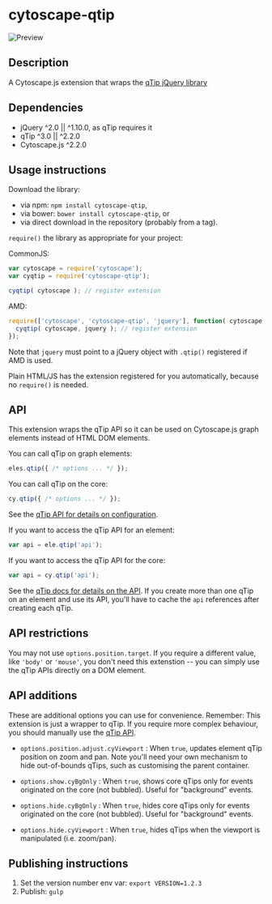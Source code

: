 cytoscape-qtip
==============

![Preview](https://raw.githubusercontent.com/cytoscape/cytoscape.js-qtip/master/img/preview.png)


## Description

A Cytoscape.js extension that wraps the [qTip jQuery library](http://qtip2.com)



## Dependencies

 * jQuery ^2.0 || ^1.10.0, as qTip requires it
 * qTip ^3.0 || ^2.2.0
 * Cytoscape.js ^2.2.0


## Usage instructions

Download the library:
 * via npm: `npm install cytoscape-qtip`,
 * via bower: `bower install cytoscape-qtip`, or
 * via direct download in the repository (probably from a tag).

`require()` the library as appropriate for your project:

CommonJS:
```js
var cytoscape = require('cytoscape');
var cyqtip = require('cytoscape-qtip');

cyqtip( cytoscape ); // register extension
```

AMD:
```js
require(['cytoscape', 'cytoscape-qtip', 'jquery'], function( cytoscape, cyqtip, jquery ){
  cyqtip( cytoscape, jquery ); // register extension
});
```

Note that `jquery` must point to a jQuery object with `.qtip()` registered if AMD is used.

Plain HTML/JS has the extension registered for you automatically, because no `require()` is needed.


## API

This extension wraps the qTip API so it can be used on Cytoscape.js graph elements instead of HTML DOM elements.

You can call qTip on graph elements:
```js
eles.qtip({ /* options ... */ });
```

You can call qTip on the core:
```js
cy.qtip({ /* options ... */ });
```

See the [qTip API for details on configuration](http://qtip2.com/options).

If you want to access the qTip API for an element:
```js
var api = ele.qtip('api');
```

If you want to access the qTip API for the core:
```js
var api = cy.qtip('api');
```

See the [qTip docs for details on the API](http://qtip2.com/api).  If you create more than one qTip on an element and use its API, you'll have to cache the `api` references after creating each qTip.


## API restrictions

You may not use `options.position.target`.  If you require a different value, like `'body'` or `'mouse'`, you don't need this extenstion -- you can simply use the qTip APIs directly on a DOM element.


## API additions

These are additional options you can use for convenience.  Remember: This extension is just a wrapper to qTip.  If you require more complex behaviour, you should manually use the [qTip API](http://qtip2.com/api).

 * `options.position.adjust.cyViewport` : When `true`, updates element qTip position on zoom and pan.  Note you'll need your own mechanism to hide out-of-bounds qTips, such as customising the parent container.

 * `options.show.cyBgOnly` : When `true`, shows core qTips only for events originated on the core (not bubbled).  Useful for "background" events.

 * `options.hide.cyBgOnly` : When `true`, hides core qTips only for events originated on the core (not bubbled).  Useful for "background" events.

 * `options.hide.cyViewport` : When `true`, hides qTips when the viewport is manipulated (i.e. zoom/pan).

## Publishing instructions

1. Set the version number env var: `export VERSION=1.2.3`
1. Publish: `gulp`
